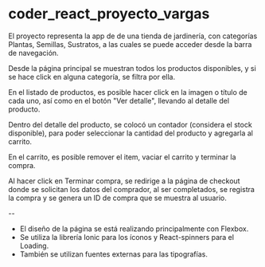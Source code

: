 # coder_react_proyecto_vargas

El proyecto representa la app de de una tienda de jardinería, con categorías Plantas, Semillas, Sustratos, a las cuales se puede acceder desde la barra de navegación.

Desde la página principal se muestran todos los productos disponibles, y si se hace click en alguna categoría, se filtra por ella.

En el listado de productos, es posible hacer click en la imagen o título de cada uno, así como en el botón "Ver detalle", llevando al detalle del producto.

Dentro del detalle del producto, se colocó un contador (considera el stock disponible), para poder seleccionar la cantidad del producto y agregarla al carrito.

En el carrito, es posible remover el item, vaciar el carrito y terminar la compra.

Al hacer click en Terminar compra, se redirige a la página de checkout donde se solicitan los datos del comprador, al ser completados, se registra la compra y se genera un ID de compra que se muestra al usuario.

--

- El diseño de la página se está realizando principalmente con Flexbox.
- Se utiliza la librería Ionic para los íconos y React-spinners para el Loading.
- También se utilizan fuentes externas para las tipografías.
